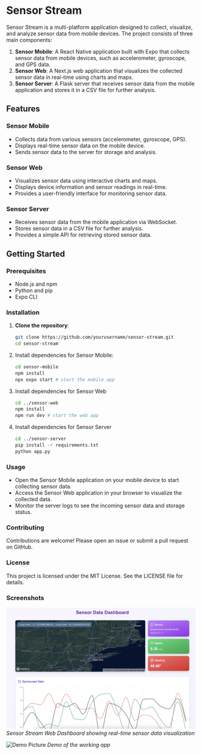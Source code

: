 # Sensor Stream

Sensor Stream is a multi-platform application designed to collect, visualize, and analyze sensor data from mobile devices. The project consists of three main components:

1. **Sensor Mobile**: A React Native application built with Expo that collects sensor data from mobile devices, such as accelerometer, gyroscope, and GPS data.
2. **Sensor Web**: A Next.js web application that visualizes the collected sensor data in real-time using charts and maps.
3. **Sensor Server**: A Flask server that receives sensor data from the mobile application and stores it in a CSV file for further analysis.

## Features

### Sensor Mobile

- Collects data from various sensors (accelerometer, gyroscope, GPS).
- Displays real-time sensor data on the mobile device.
- Sends sensor data to the server for storage and analysis.

### Sensor Web

- Visualizes sensor data using interactive charts and maps.
- Displays device information and sensor readings in real-time.
- Provides a user-friendly interface for monitoring sensor data.

### Sensor Server

- Receives sensor data from the mobile application via WebSocket.
- Stores sensor data in a CSV file for further analysis.
- Provides a simple API for retrieving stored sensor data.

## Getting Started

### Prerequisites

- Node.js and npm
- Python and pip
- Expo CLI

### Installation

1. **Clone the repository**:

   ```sh
   git clone https://github.com/yourusername/sensor-stream.git
   cd sensor-stream
   ```

2. Install dependencies for Sensor Mobile:

   ```sh
   cd sensor-mobile
   npm install
   npx expo start # start the mobile app
   ```

3. Install dependencies for Sensor Web

   ```sh
   cd ../sensor-web
   npm install
   npm run dev # start the web app
   ```

4. Install dependencies for Sensor Server

   ```sh
   cd ../sensor-server
   pip install -r requirements.txt
   python app.py
   ```

### Usage

- Open the Sensor Mobile application on your mobile device to start collecting sensor data.
- Access the Sensor Web application in your browser to visualize the collected data.
- Monitor the server logs to see the incoming sensor data and storage status.

### Contributing

Contributions are welcome! Please open an issue or submit a pull request on GitHub.

### License

This project is licensed under the MIT License. See the LICENSE file for details.

### Screenshots

![Sensor Stream Dashboard](screenshot.png)
_Sensor Stream Web Dashboard showing real-time sensor data visualization_

![Demo Picture](demo.JPG)
_Demo of the working app_
